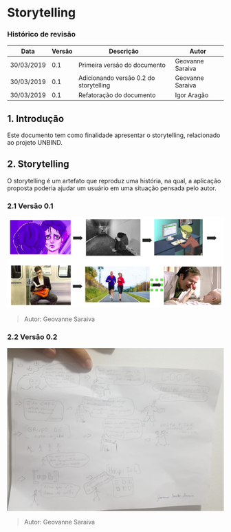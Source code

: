 # Storytelling
### Histórico de revisão
Data | Versão | Descrição | Autor |
--------- | ------ | ------------ | --------- |
30/03/2019 | 0.1 | Primeira versão do documento | Geovanne Saraiva |
30/03/2019 | 0.1 | Adicionando versão 0.2 do storytelling | Geovanne Saraiva |
30/03/2019 | 0.1 | Refatoração do documento | Igor Aragão |

## 1. Introdução
Este documento tem como finalidade apresentar o storytelling, relacionado ao projeto UNBIND.

## 2. Storytelling
O storytelling é um artefato que reproduz uma história, na qual, a aplicação proposta poderia ajudar um usuário em uma situação pensada pelo autor.

### 2.1 Versão 0.1
![storytelling_v0.1](img/storytelling_v0.1.png)
> Autor: Geovanne Saraiva

### 2.2 Versão 0.2
![storytelling_v0.2](img/storytelling_v0.2.jpeg)
> Autor: Geovanne Saraiva
